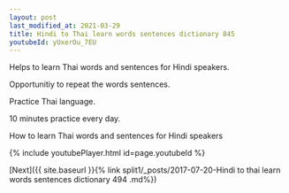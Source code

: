 ```yaml
---
layout: post
last_modified_at: 2021-03-29
title: Hindi to Thai learn words sentences dictionary 845 
youtubeId: yUxerOu_7EU
---
```

 
 
Helps to learn Thai words and sentences for Hindi speakers.

Opportunitiy to repeat the words sentences. 

Practice Thai language. 
 
10 minutes practice every day. 
 
How to learn Thai words and sentences for Hindi speakers 
 
{% include youtubePlayer.html id=page.youtubeId %}
 
 
[Next]({{ site.baseurl }}{% link  split1/_posts/2017-07-20-Hindi to thai learn words sentences dictionary 494 .md%})
 
